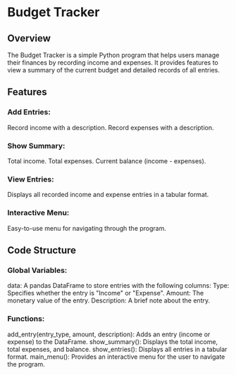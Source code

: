 # Budget Tracker
## Overview
The Budget Tracker is a simple Python program that helps users manage their finances by recording income and expenses. It provides features to view a summary of the current budget and detailed records of all entries.

## Features
### Add Entries:
Record income with a description.
Record expenses with a description.
### Show Summary:
Total income.
Total expenses.
Current balance (income - expenses).
### View Entries:
Displays all recorded income and expense entries in a tabular format.
### Interactive Menu:
Easy-to-use menu for navigating through the program.

## Code Structure
### Global Variables:
data: A pandas DataFrame to store entries with the following columns:
Type: Specifies whether the entry is "Income" or "Expense".
Amount: The monetary value of the entry.
Description: A brief note about the entry.
### Functions:
add_entry(entry_type, amount, description): Adds an entry (income or expense) to the DataFrame.
show_summary(): Displays the total income, total expenses, and balance.
show_entries(): Displays all entries in a tabular format.
main_menu(): Provides an interactive menu for the user to navigate the program.
